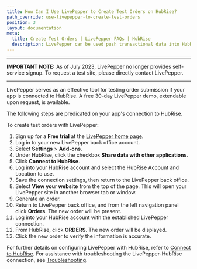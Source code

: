 ```yaml
---
title: How Can I Use LivePepper to Create Test Orders on HubRise?
path_override: use-livepepper-to-create-test-orders
position: 3
layout: documentation
meta:
  title: Create Test Orders | LivePepper FAQs | HubRise
  description: LivePepper can be used push transactional data into HubRise.
---
```


---

**IMPORTANT NOTE:** As of July 2023, LivePepper no longer provides self-service signup. To request a test site, please directly contact LivePepper.

---

LivePepper serves as an effective tool for testing order submission if your app is connected to HubRise. A free 30-day LivePepper demo, extendable upon request, is available.

The following steps are predicated on your app's connection to HubRise.

To create test orders with LivePepper:

1. Sign up for a **Free trial** at the [LivePepper home page](https://www.livepepper.com/).
1. Log in to your new LivePepper back office account.
1. Select **Settings** > **Add-ons**.
1. Under HubRise, click the checkbox **Share data with other applications**.
1. Click **Connect to HubRise**.
1. Log into your HubRise account and select the HubRise Account and Location to use.
1. Save the connection settings, then return to the LivePepper back office.
1. Select **View your website** from the top of the page. This will open your LivePepper site in another browser tab or window.
1. Generate an order.
1. Return to LivePepper back office, and from the left navigation panel click **Orders**. The new order will be present.
1. Log into your HubRise account with the established LivePepper connection.
1. From HubRise, click **ORDERS**. The new order will be displayed.
1. Click the new order to verify the information is accurate.

For further details on configuring LivePepper with HubRise, refer to [Connect to HubRise](/apps/livepepper/connect-hubrise/). For assistance with troubleshooting the LivePepper-HubRise connection, see [Troubleshooting](/apps/livepepper/troubleshooting/).
